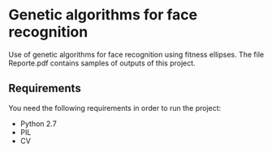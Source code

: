 # Genetic algorithms for face recognition

Use of genetic algorithms for face recognition using fitness ellipses. The file Reporte.pdf contains samples of outputs of this project.

## Requirements
You need the following requirements in order to run the project:
- Python 2.7
- PIL
- CV